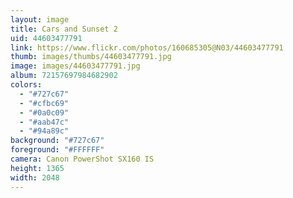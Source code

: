 ```yaml
---
layout: image
title: Cars and Sunset 2
uid: 44603477791
link: https://www.flickr.com/photos/160685305@N03/44603477791
thumb: images/thumbs/44603477791.jpg
image: images/44603477791.jpg
album: 72157697984682902
colors: 
  - "#727c67"
  - "#cfbc69"
  - "#0a0c09"
  - "#aab47c"
  - "#94a89c"
background: "#727c67"
foreground: "#FFFFFF"
camera: Canon PowerShot SX160 IS
height: 1365
width: 2048
---
```


